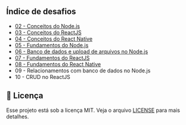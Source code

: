 ## Índice de desafios

- [02 - Conceitos do Node.js](02-conceitos-nodejs/README.md)
- [03 - Conceitos do ReactJS](03-conceitos-reactjs/README.md)
- [04 - Conceitos do React Native](04-conceitos-react-native/README.md)
- [05 - Fundamentos do Node.js](05-fundamentos-node/README.md)
- [06 - Banco de dados e upload de arquivos no Node.js](06-typeorm-upload/README.md)
- [07 - Fundamentos do ReactJS](07-fundamentos-reactjs/README.md)
- [08 - Fundamentos do React Native](08-fundamentos-react-native/README.md)
- 09 - Relacionamentos com banco de dados no Node.js
- 10 - CRUD no ReactJS

## :memo: Licença

Esse projeto está sob a licença MIT. Veja o arquivo [LICENSE](LICENSE) para mais detalhes.
